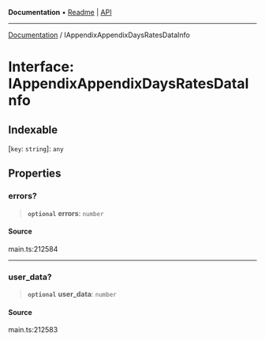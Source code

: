**Documentation** • [Readme](../README.md) \| [API](../globals.md)

***

[Documentation](../README.md) / IAppendixAppendixDaysRatesDataInfo

# Interface: IAppendixAppendixDaysRatesDataInfo

## Indexable

 \[`key`: `string`\]: `any`

## Properties

### errors?

> **`optional`** **errors**: `number`

#### Source

main.ts:212584

***

### user\_data?

> **`optional`** **user\_data**: `number`

#### Source

main.ts:212583
